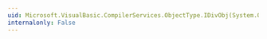 ```yaml
---
uid: Microsoft.VisualBasic.CompilerServices.ObjectType.IDivObj(System.Object,System.Object)
internalonly: False
---
```

